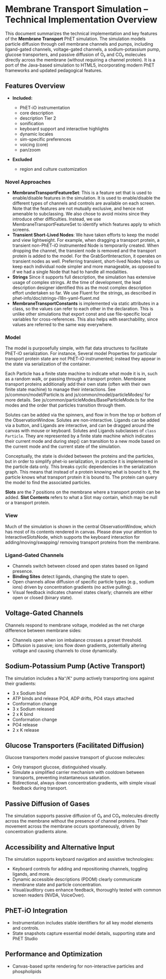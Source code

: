 # Membrane Transport Simulation – Technical Implementation Overview

This document summarizes the technical implementation and key features of the **Membrane Transport** PhET simulation.
The simulation models particle diffusion through cell membrane channels and pumps, including ligand-gated channels,
voltage-gated channels, a sodium-potassium pump, glucose transporters, and passive diffusion of O₂ and CO₂ molecules
directly across the membrane (without requiring a channel protein). It is a port of the Java-based simulation to HTML5,
incorporating modern PhET frameworks and updated pedagogical features.

## Features Overview

- **Included:**
  - PhET-iO instrumentation
  - core description
  - description Tier 2
  - sonification
  - keyboard support and interactive highlights
  - dynamic locales
  - sim-specific preferences
  - voicing (core)
  - pan/zoom

- **Excluded**
  - region and culture customization

### Novel Approaches

* **MembraneTransportFeatureSet**: This is a feature set that is used to enable/disable features in the simulation. It
  is used to enable/disable the different types of channels and controls are available on each screen. Note that the
  features are not mutually exclusive, and hence not amenable to subclassing. We also chose to avoid mixins since they
  introduce other difficulties. Instead, we use MembraneTransportFeatureSet to identify which features apply to which
  screens.
* **Transient Short-Lived Nodes**: We have taken efforts to keep the model and view lightweight. For example, when
  dragging a transport protein, a transient non-PhET-iO instrumented Node is temporarily created. When dropping the
  channel, the transient node is removed and the transport protein is added to the model. For the GrabSortInteraction,
  it operates on transient nodes as well. Preferring transient, short-lived Nodes helps us keep each individual node
  simpler and more manageable, as opposed to if we had a single Node that had to handle all modalities.
* **Strings** Since it supports full description, the simulation has extensive usage of complex strings. At the time of
  development, the lead description designer identified this as the most complex description effort undertaken so far.
  We use Fluent for the strings, as described in phet-info/doc/strings-i18n-yaml-fluent.md
* **MembraneTransportConstants** is implemented via static attributes in a class, so the values can refer to each other
  in the declaration. This is unlike other simulations that export const and use file-specific local variables for
  cross-references. This also helps with searchability, since values are referred to the same way everywhere.

### Model

The model is purposefully simple, with flat data structures to facilitate PhET-iO serialization. For instance, Several
model Properties for particular transport protein state are not PhET-iO instrumented; instead they appear in the state
via serialization of the container.

Each Particle has a finite state machine to indicate what mode it is in, such as a random walk, or passing through a
transport protein. Membrane transport proteins additionally add their own state (often with their own finite state
machine) to manage their interactions. See js/common/model/Particle.ts and js/common/model/particleModes/ for more
details. See js/common/particleModes/BaseParticleMode.ts for the modes and the order that particles transition through
them.

Solutes can be added via the spinners, and flow in from the top or bottom of the ObservationWindow. Solutes are
non-interactive. Ligands can be added via a button, and Ligands are interactive, and can be dragged around the canvas
with mouse or keyboard. Solutes and Ligands subclasses of `class Particle`. They are represented by a finite state
machine which indicates their current mode and during step() can transition to a new mode based on the current mode and
the current state of the simulation.

Conceptually, the state is divided between the proteins and the particles, but in order to simplify phet-io
serialization, in practice it is implemented in the particle data only. This breaks cyclic dependencies in the
serialization graph. This means that instead of a protein knowing what is bound to it, the particle knows what
transport protein it is bound to.  The protein can query the model to find the associated particles.

**Slots** are the 7 positions on the membrane where a transport protein can be added.
**Slot Contents** refers to what a Slot may contain, which may be null or a transport protein.

### View

Much of the simulation is shown in the central ObservationWindow, which has most of its contents rendered in canvas.
Please draw your attention to InteractiveSlotsNode, which supports the keyboard interaction for adding/moving/swapping/
removing transport proteins from the membrane.

### Ligand-Gated Channels

- Channels switch between closed and open states based on ligand presence.
- **Binding Sites** detect ligands, changing the state to open.
- Open channels allow diffusion of specific particle types (e.g., sodium ions) driven by concentration gradients (no
  active pulling).
- Visual feedback indicates channel states clearly; channels are either open or closed (binary state).

## Voltage-Gated Channels

Channels respond to membrane voltage, modeled as the net charge difference between membrane sides:

- Channels open when ion imbalance crosses a preset threshold.
- Diffusion is passive; ions flow down gradients, potentially altering voltage and causing channels to close
  dynamically.

## Sodium-Potassium Pump (Active Transport)

The simulation includes a Na⁺/K⁺ pump actively transporting ions against their gradients:

* 3 x Sodium bind
* ATP binds and release PO4, ADP drifts, PO4 stays attached
* Conformation change
* 3 x Sodium released
* 2 x K bind
* Conformation change
* PO4 release
* 2 x K release

## Glucose Transporters (Facilitated Diffusion)

Glucose transporters model passive transport of glucose molecules:

- Only transport glucose, distinguished visually.
- Simulate a simplified carrier mechanism with cooldown between transports, preventing instantaneous saturation.
- Bidirectional, always down concentration gradients, with simple visual feedback during transport.

## Passive Diffusion of Gases

The simulation supports passive diffusion of O₂ and CO₂ molecules directly across the membrane without the presence of
channel proteins. Their movement across the membrane occurs spontaneously, driven by concentration gradients alone.

## Accessibility and Alternative Input

The simulation supports keyboard navigation and assistive technologies:

- Keyboard controls for adding and repositioning channels, toggling ligands, and more.
- Dynamic accessible descriptions (PDOM) clearly communicate membrane state and particle concentration.
- Visual/auditory cues enhance feedback, thoroughly tested with common screen readers (NVDA, VoiceOver).

## PhET-iO Integration

- Instrumentation includes stable identifiers for all key model elements and controls.
- State snapshots capture essential model details, supporting state and PhET Studio

## Performance and Optimization

- Canvas-based sprite rendering for non-interactive particles and phospholipids